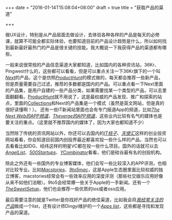 +++
date = "2016-01-14T15:08:04+08:00"
draft = true
title = "获取产品的渠道"

+++

做UX设计，特别是从产品层面去做设计，去体验各种各样的产品是每天的必修课，就算不可能全都实际体验，也要知道目前的产品设计趋势是什么，所以如何找到最新最好最热门的产品是很关键的技能。我大概说一下我获得产品的渠道都有哪些。

一般来说很常规的产品信息渠道大家都知道，比如国内的各种资讯站，36Kr、Pingwest什么的，这些都可以看看，但是可以重点关注一下36Kr旗下的一个叫[_Next_](https://next.36kr.com/)的产品，这个是仿照[_ProductHunt_](http://www.producthunt.com/)的模式做的，每天都会推荐一些新产品，但是质量需要自己过滤，推荐的多数都是国内的产品。可以重点看一下Next里面的产品集，是用户自建的一些产品分类，如果需要找某一个类型的产品，可以去里面翻翻看。[ProductHunt](http://www.producthunt.com/)就不用说了，这是最权威的产品发现、推广和探索的站点，里面的[Collections](http://www.producthunt.com/collections)和Next的产品集是一个模式（虽然是英文网站，但是真的很好读懂啊！）。 还有一些IT新闻站里面也会有专门报道App的频道，比如[_The Next Web的APP频道_](http://thenextweb.com/section/apps/)，[_Theverge的APP频道_](http://www.theverge.com/apps)，这些业内比较有名气的媒体也是要关注的重点。（这里就不推荐国内的媒体了，因为大家也都知道不少）

当然除了传统的资讯网站以外，你还可以去国内的[_IT桔子_](http://itjuzi.com/)、[_天使汇_](http://angelcrunch.com/)这样的创业投资网站看看，你会知道目前国内创投界最近都喜欢投一些什么样的产品，当然也可以去看看比如IDG、经纬这样的明星VC都在投一些什么项目。国外的话就可以去[_AngelList_](https://angel.co/)、[_500Startups_](http://www.500.co/startups/)、[_YCombinator_](https://www.ycombinator.com/)看看，他们是硅谷最有名的创投机构。

除此之外还有一些国外的专业博客媒体，他们会写一些比较深入的APP评测，也相对比较专业。比如[_Macstories_](http://www.macstories.net/)、[_9to5mac_](http://9to5mac.com/)，这是Apple生态圈里面比较权威的独立博客，macstories经常会有一些效率应用的深度评测（那些社交娱乐应用好像从来不如他们法眼）。9to5会经常爆一些关于Apple的一手新闻。还有一个[_TheSweetSetup_](http://thesweetsetup.com/)，他们也会推荐一些优质的ios或者osx应用。

最后需要注意的就是Twitter是你找好产品的绝佳渠道，比如我会将[_我经常关注的产品_](https://twitter.com/bloodyxu/lists/%E5%85%B3%E6%B3%A8%E7%9A%84%E5%BA%94%E7%94%A8)做成一个list，还有设计师Dingyi维护的一个[_Apps list_](https://twitter.com/dingyi/lists/apps)，这些都是寻找和发现产品的渠道。
